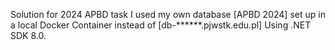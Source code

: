 Solution for 2024 APBD task I used my own database [APBD 2024] set up in a local Docker Container instead of [db-******.pjwstk.edu.pl] Using .NET SDK 8.0.
